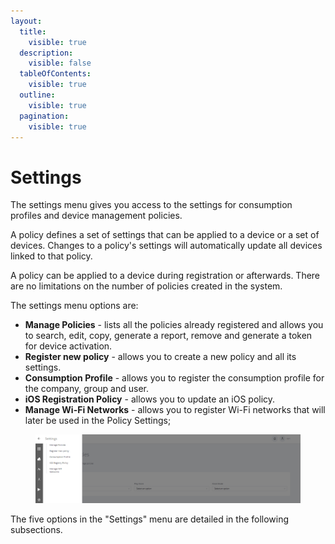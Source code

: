 ```yaml
---
layout:
  title:
    visible: true
  description:
    visible: false
  tableOfContents:
    visible: true
  outline:
    visible: true
  pagination:
    visible: true
---
```


# Settings

The settings menu gives you access to the settings for consumption profiles and device management policies.

A policy defines a set of settings that can be applied to a device or a set of devices. Changes to a policy's settings will automatically update all devices linked to that policy.

A policy can be applied to a device during registration or afterwards. There are no limitations on the number of policies created in the system.

The settings menu options are:

* **Manage Policies** - lists all the policies already registered and allows you to search, edit, copy, generate a report, remove and generate a token for device activation.
* **Register new policy** - allows you to create a new policy and all its settings.
* **Consumption Profile** - allows you to register the consumption profile for the company, group and user.
* **iOS Registration Policy** - allows you to update an iOS policy.
* **Manage Wi-Fi Networks** - allows you to register Wi-Fi networks that will later be used in the Policy Settings;

<figure><img src="../../../.gitbook/assets/image (77).png" alt=""><figcaption></figcaption></figure>

The five options in the "Settings" menu are detailed in the following subsections.
